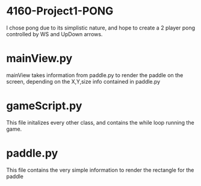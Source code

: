 # 4160-Project1-PONG



I chose pong due to its simplistic nature, and hope to create a 2 player pong controlled by WS and UpDown arrows.

# mainView.py
mainView takes information from paddle.py to render the paddle on the screen, depending on the X,Y,size info contained in paddle.py



# gameScript.py
This file initalizes every other class, and contains the while loop running the game. 

# paddle.py
This file contains the very simple information to render the rectangle for the paddle
